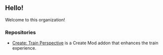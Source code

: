 ## Hello!

Welcome to this organization!

### Repositories

- [Create: Train Perspective] is a Create Mod addon that enhances the train experience.

[Create: Train Perspective]: https://github.com/der-fruhling-entertainment/create-train-perspective

